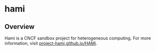 # hami

## Overview

Hami is a CNCF sandbox project for heterogeneous computing. For more information, visit [project-hami.github.io/HAMi](https://project-hami.github.io/HAMi/).